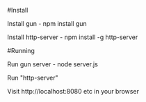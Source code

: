 #Install

Install gun - npm install gun

Install http-server - npm install -g http-server

#Running

Run gun server - node server.js

Run "http-server"

Visit http://localhost:8080 etc in your browser

